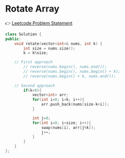 # Rotate Array

👉 <a href="https://leetcode.com/problems/rotate-array">Leetcode Problem Statement</a>

```cpp
class Solution {
public:
    void rotate(vector<int>& nums, int k) {
        int size = nums.size();
        k = k%size;

    // First approach
        // reverse(nums.begin(), nums.end());
        // reverse(nums.begin(), nums.begin() + k);
        // reverse(nums.begin() + k, nums.end());
    
    // Second approach
        if(k>0){
            vector<int> arr;
            for(int i=0; i<k; i++){
                arr.push_back(nums[size-k+i]);
            }

            int j=0;
            for(int i=0; i<size; i++){
                swap(nums[i], arr[j%k]);
                j++;
            }
        }
    }    
};
```
